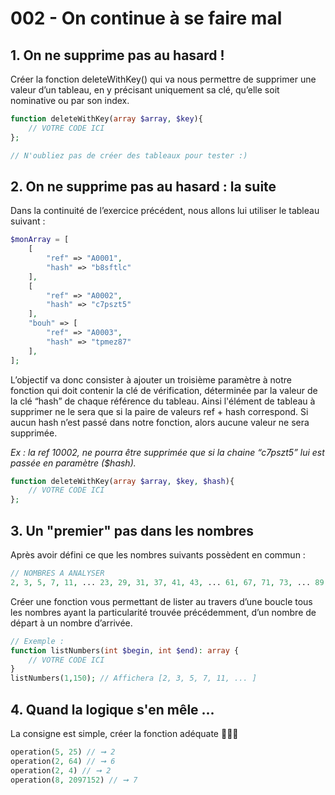 # 002 - On continue à se faire mal

## 1. On ne supprime pas au hasard !

Créer la fonction deleteWithKey() qui va nous permettre de supprimer une valeur d’un tableau, en y précisant uniquement sa clé, qu’elle soit nominative ou par son index.

```php
function deleteWithKey(array $array, $key){
	// VOTRE CODE ICI
};

// N'oubliez pas de créer des tableaux pour tester :)
```

## 2. On ne supprime pas au hasard : la suite

Dans la continuité de l’exercice précédent, nous allons lui utiliser le tableau suivant :

```php
$monArray = [
	[
		"ref" => "A0001",
		"hash" => "b8sftlc"
	],
	[
		"ref" => "A0002",
		"hash" => "c7pszt5"
	],
	"bouh" => [
		"ref" => "A0003",
		"hash" => "tpmez87"
	],
];
```

L’objectif va donc consister à ajouter un troisième paramètre à notre fonction qui doit contenir la clé de vérification, déterminée par la valeur de la clé “hash” de chaque référence du tableau. 
Ainsi l'élément de tableau à supprimer ne le sera que si la paire de valeurs ref + hash correspond. Si aucun hash n’est passé dans notre fonction, alors aucune valeur ne sera supprimée.

*Ex : la ref 10002, ne pourra être supprimée que si la chaine “c7pszt5” lui est passée en paramètre ($hash).*

```php
function deleteWithKey(array $array, $key, $hash){
	// VOTRE CODE ICI
}; 
```

## 3. Un "premier" pas dans les nombres

Après avoir défini ce que les nombres suivants possèdent en commun :

```php
// NOMBRES A ANALYSER
2, 3, 5, 7, 11, ... 23, 29, 31, 37, 41, 43, ... 61, 67, 71, 73, ... 89, 97
```

Créer une fonction vous permettant de lister au travers d’une boucle tous les nombres ayant la particularité trouvée précédemment, d’un nombre de départ à un nombre d’arrivée.

```php
// Exemple :
function listNumbers(int $begin, int $end): array {
	// VOTRE CODE ICI
}
listNumbers(1,150); // Affichera [2, 3, 5, 7, 11, ... ]
```

## 4. Quand la logique s'en mêle ...

La consigne est simple, créer la fonction adéquate 🙂🙂🙂

```php
operation(5, 25) // ➞ 2
operation(2, 64) // ➞ 6
operation(2, 4) // ➞ 2
operation(8, 2097152) // ➞ 7
```